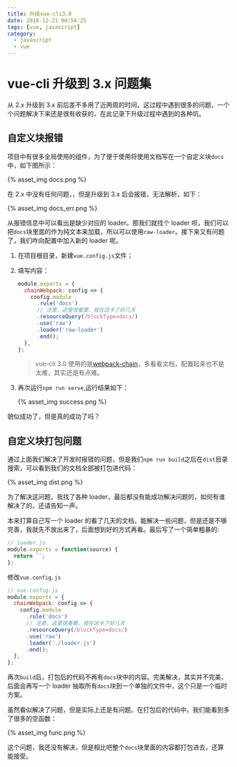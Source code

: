 ```yaml
---
title: 升级vue-cli3.0
date: 2018-12-21 00:54:25
tags: [vue, javascript]
category:
  - javascript
  - vue
---
```


# vue-cli 升级到 3.x 问题集

从 2.x 升级到 3.x 前后差不多用了近两周的时间，这过程中遇到很多的问题，一个个问题解决下来还是很有收获的，在此记录下升级过程中遇到的各种坑。

## 自定义块报错

项目中有很多全局使用的组件，为了便于使用将使用文档写在一个自定义块`docs`中，如下图所示：

{% asset_img docs.png %}

在 2.x 中没有任何问题，，但是升级到 3.x 后会报错，无法解析，如下：

{% asset_img docs_err.png %}

从报错信息中可以看出是缺少对应的 loader。那我们就找个 loader 呗，我们可以把`docs`块里面的作为纯文本来加载，所以可以使用`raw-loader`。接下来又有问题了，我们咋向配置中加入新的 loader 呢。

1. 在项目根目录，新建`vue.config.js`文件；
2. 填写内容：

   ```javascript
   module.exports = {
     chainWebpack: config => {
       config.module
         .rule('docs')
         // 注意，这里很重要，我在这卡了好几天
         .resourceQuery(/blockType=docs/)
         .use('raw')
         .loader('raw-loader')
         .end();
     },
   };
   ```

   > vue-cli 3.0 使用的是[webpack-chain](https://github.com/neutrinojs/webpack-chain)，多看看文档，配置起来也不是太难，其实还是有点难。

3. 再次运行`npm run serve`,运行结果如下：

   {% asset_img success.png %}

貌似成功了，但是真的成功了吗？

## 自定义块打包问题

通过上面我们解决了开发时报错的问题，但是我们`npm run build`之后在`dist`目录搜索，可以看到我们的文档全部被打包进代码：

{% asset_img dist.png %}

为了解决这问题，我找了各种 loader，最后都没有能成功解决问题的，如何有谁解决了的，还请告知一声。

本来打算自己写一个 loader 的看了几天的文档，能解决一些问题，但是还是不够完善，我就先不放出来了，后面想到好的方式再看。最后写了一个简单粗暴的:

```javascript
// loader.js
module.exports = function(source) {
  return ``;
};
```

修改`vue.config.js`

```javascript
// vue.config.js
module.exports = {
  chainWebpack: config => {
    config.module
      .rule('docs')
      // 注意，这里很重要，我在这卡了好几天
      .resourceQuery(/blockType=docs/)
      .use('raw')
      .loader('./loader.js')
      .end();
  },
};
```

再次`build`后，打包后的代码不再有`docs`块中的内容。完美解决，其实并不完美，后面会再写一个 loader 抽取所有`docs`块到一个单独的文件中，这个只是一个临时方案。

虽然看似解决了问题，但是实际上还是有问题。在打包后的代码中，我们能看到多了很多的空函数：

{% asset_img func.png %}

这个问题，我还没有解决，但是相比吧整个`docs`块里面的内容都打包进去，还算能接受。
